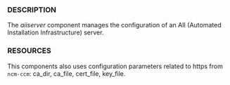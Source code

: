 
### DESCRIPTION

The _aiiserver_ component manages the configuration of an AII
(Automated Installation Infrastructure) server.

### RESOURCES

This components also uses configuration parameters related to https
from `ncm-ccm`: ca\_dir, ca\_file, cert\_file, key\_file.
